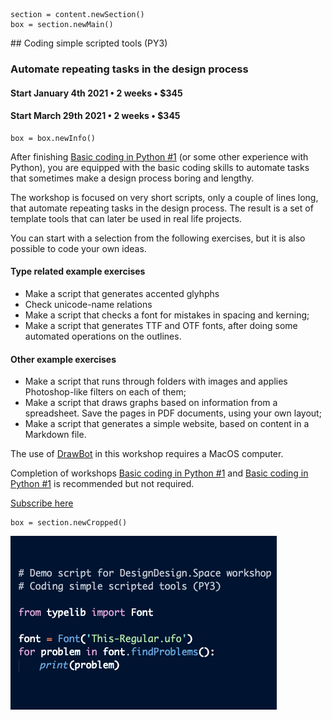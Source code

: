 
~~~
section = content.newSection()
box = section.newMain()
~~~
<a name="PY3"/>
## Coding simple scripted tools <span class="wcode">(PY3)</span>

### Automate repeating tasks in the design process

#### Start January 4<span class="sup">th</span> 2021 • 2 weeks • $345

#### Start March 29<span class="sup">th</span> 2021 • 2 weeks • $345

~~~
box = box.newInfo()
~~~

After finishing [Basic coding in Python #1](#PY1) (or some other experience with Python), you are equipped with the basic coding skills to automate tasks that sometimes make a design process boring and lengthy.

The workshop is focused on very short scripts, only a couple of lines long, that automate repeating tasks in the design process. The result is a set of template tools that can later be used in real life projects.

You can start with a selection from the following exercises, but it is also possible to code your own ideas.

#### Type related example exercises

* Make a script that generates accented glyhphs
* Check unicode-name relations
* Make a script that checks a font for mistakes in spacing and kerning;
* Make a script that generates TTF and OTF fonts, after doing some automated operations on the outlines.

#### Other example exercises

* Make a script that runs through folders with images and applies Photoshop-like filters on each of them;
* Make a script that draws graphs based on information from a spreadsheet. Save the pages in PDF documents, using your own layout;
* Make a script that generates a simple website, based on content in a Markdown file.

The use of <a href="http://drawbot.com" target="external">DrawBot</a> in this workshop requires a MacOS computer.

Completion of workshops [Basic coding in Python #1](#PY1) and [Basic coding in Python #1](#PY2) is recommended but not required.

<a href="https://www.eventbrite.com/d/online/designdesign/?q=designdesign" target="external">Subscribe here</a>

~~~
box = section.newCropped()
~~~

![cover y=top x=center](images/CodingSimpleTootls-PY3.png)

